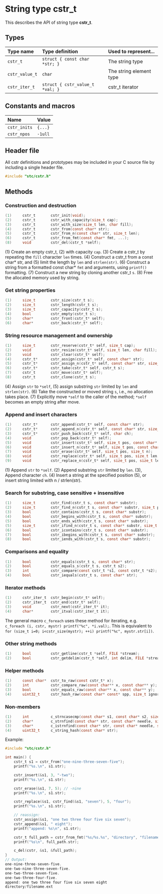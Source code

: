 # String type cstr_t

This describes the API of string type **cstr_t**.

## Types

| Type name         | Type definition                  | Used to represent...       |
|:------------------|:---------------------------------|:---------------------------|
| `cstr_t`          | `struct { const char *str; }`    | The string type            |
| `cstr_value_t`    | `char`                           | The string element type    |
| `cstr_iter_t`     | `struct { cstr_value_t *val; }`  | cstr_t iterator            |

## Constants and macros

| Name                       | Value            |
|:---------------------------|:-----------------|
|  `cstr_inits`              | `{...}`          |
|  `cstr_npos`               | `-1ull`          |

## Header file

All cstr definitions and prototypes may be included in your C source file by including a single header file.

```c
#include "stc/cstr.h"
```
## Methods

### Construction and destruction
```c
(1)     cstr_t       cstr_init(void);
(2)     cstr_t       cstr_with_capacity(size_t cap);
(3)     cstr_t       cstr_with_size(size_t len, char fill);
(4)     cstr_t       cstr_from(const char* str);
(5)     cstr_t       cstr_from_n(const char* str, size_t len);
(6)     cstr_t       cstr_from_fmt(const char* fmt, ...);
(8)     void         cstr_del(cstr_t *self);
```
(1) Create an empty cstr_t, (2) with capacity `cap`. (3) Create a cstr_t by repeating the `fill` character `len` times.
(4) Construct a cstr_t from a const char* str, and (5) limit the length by `len` and `strlen(str)`.
(6) Construct a string from a formatted const char* `fmt` and arguments, using `printf()` formatting.
(7) Construct a new string by cloning another cstr_t `s`. (8) Free the allocated memory used by string.

### Get string properties
```c
(1)     size_t       cstr_size(cstr_t s);
(2)     size_t       cstr_length(cstr_t s);
(3)     size_t       cstr_capacity(cstr_t s);
(4)     bool         cstr_empty(cstr_t s);
(5)     char*        cstr_front(cstr_t* self);
(6)     char*        cstr_back(cstr_t* self);
```

### String resource management and ownership
```c
(1)     size_t       cstr_reserve(cstr_t* self, size_t cap);
(2)     void         cstr_resize(cstr_t* self, size_t len, char fill);
(3)     void         cstr_clear(cstr_t* self);
(4)     cstr_t*      cstr_assign(cstr_t* self, const char* str);
(5)     cstr_t*      cstr_assign_n(cstr_t* self, const char* str, size_t len);
(6)     cstr_t*      cstr_take(cstr_t* self, cstr_t s);
(7)     cstr_t       cstr_move(cstr_t* self);
(8)     cstr_t       cstr_clone(cstr_t s);

```
(4) Assign `str` to `*self`, (5) assign substring `str` limited by `len` and `strlen(str)`.
(6) Take the constructed or moved string `s`, i.e., no allocation takes place.
(7) Explicitly move `*self` to the caller of the method; `*self` becomes an empty string after move.

### Append and insert characters
```c
(1)     cstr_t*      cstr_append(cstr_t* self, const char* str);
(2)     cstr_t*      cstr_append_n(cstr_t* self, const char* str, size_t len);
(3)     cstr_t*      cstr_push_back(cstr_t* self, char ch);
(4)     void         cstr_pop_back(cstr_t* self);
(5)     void         cstr_insert(cstr_t* self, size_t pos, const char* str);
(6)     void         cstr_insert_n(cstr_t* self, size_t pos, const char* str, size_t n);
(7)     void         cstr_erase(cstr_t* self, size_t pos, size_t n);
(8)     void         cstr_replace(cstr_t* self, size_t pos, size_t len, const char* str);
(9)     void         cstr_replace_n(cstr_t* self, size_t pos, size_t len, const char* str, size_t n);
```
(1) Append `str` to `*self`. (2) Append substring `str` limited by `len`. (3), Append character `ch`.
(4) Insert a string at the specified position (5), or insert string limited with n / strlen(str).

### Search for substring, case sensitive + insensitive
```c
(1)     size_t       cstr_find(cstr_t s, const char* substr);
(2)     size_t       cstr_find_n(cstr_t s, const char* substr, size_t pos, size_t nlen);
(3)     bool         cstr_contains(cstr_t s, const char* substr);
(4)     bool         cstr_begins_with(cstr_t s, const char* substr);
(5)     bool         cstr_ends_with(cstr_t s, const char* substr);
(5)     size_t       cstr_ifind_n(cstr_t s, const char* substr, size_t pos, size_t nlen);
(6)     bool         cstr_icontains(cstr_t s, const char* substr);
(7)     bool         cstr_ibegins_with(cstr_t s, const char* substr);
(8)     bool         cstr_iends_with(cstr_t s, const char* substr);
```

### Comparisons and equality
```c
(1)     bool         cstr_equals(cstr_t s, const char* str);
(2)     bool         cstr_equals_s(cstr_t s, cstr_t s2);
(3)     int          cstr_compare(const cstr_t *s1, const cstr_t *s2);
(4)     bool         cstr_iequals(cstr_t s, const char* str);
```

### Iterator methods
```c
(1)     cstr_iter_t  cstr_begin(cstr_t* self);
(2)     cstr_iter_t  cstr_end(cstr_t* self);
(3)     void         cstr_next(cstr_iter_t* it);
(4)     char*        cstr_itval(cstr_iter_t it);
```
The general macro `c_foreach` uses these method for iterating, e.g. `c_foreach (i, cstr, mystr) printf("%c", *i.val);`.
This is equivalent to `for (size_t i=0; i<cstr_size(mystr); ++i) printf("%c", mystr.str[i])`.

### Other string methods

```c
(1)     bool         cstr_getline(cstr_t *self, FILE *stream);
(2)     bool         cstr_getdelim(cstr_t *self, int delim, FILE *stream);
```

### Helper methods
```c
(1)     const char*  cstr_to_raw(const cstr_t* x);
(2)     int          cstr_compare_raw(const char** x, const char** y);
(3)     bool         cstr_equals_raw(const char** x, const char** y);
(4)     uint32_t     cstr_hash_raw(const char* const* spp, size_t ignored);
```

### Non-members
```c
(1)     int          c_strncasecmp(const char* s1, const char* s2, size_t n);
(2)     char*        c_strnfind(const char* str, const char* needle, size_t nmax);
(3)     char*        c_istrnfind(const char* str, const char* needle, size_t nmax);
(4)     uint32_t     c_string_hash(const char* str);
```

Example:
```c
#include "stc/cstr.h"

int main() {
    cstr_t s1 = cstr_from("one-nine-three-seven-five");
    printf("%s.\n", s1.str);

    cstr_insert(&s1, 3, "-two");
    printf("%s.\n", s1.str);

    cstr_erase(&s1, 7, 5); // -nine
    printf("%s.\n", s1.str);

    cstr_replace(&s1, cstr_find(&s1, "seven"), 5, "four");
    printf("%s.\n", s1.str);

    // reassign:
    cstr_assign(&s1, "one two three four five six seven");
    cstr_append(&s1, " eight");
    printf("append: %s\n", s1.str);

    cstr_t full_path = cstr_from_fmt("%s/%s.%s", "directory", "filename", "ext");
    printf("%s\n", full_path.str);

    c_del(cstr, &s1, &full_path);
}
// Output:
one-nine-three-seven-five.
one-two-nine-three-seven-five.
one-two-three-seven-five.
one-two-three-four-five.
append: one two three four five six seven eight
directory/filename.ext
```